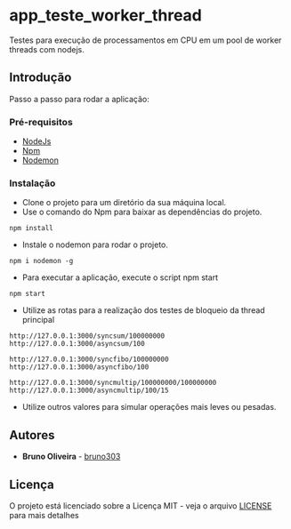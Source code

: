 # app_teste_worker_thread
Testes para execução de processamentos em CPU em um pool de worker threads com nodejs.

## Introdução

Passo a passo para rodar a aplicação:

### Pré-requisitos

* [NodeJs](https://nodejs.org/en/)
* [Npm](https://www.npmjs.com/)
* [Nodemon](https://nodemon.io/)

### Instalação

* Clone o projeto para um diretório da sua máquina local.
* Use o comando do Npm para baixar as dependências do projeto.
```
npm install
```

* Instale o nodemon para rodar o projeto.
```
npm i nodemon -g
```

* Para executar a aplicação, execute o script npm start

```
npm start
```

* Utilize as rotas para a realização dos testes de bloqueio da thread principal

```
http://127.0.0.1:3000/syncsum/100000000
http://127.0.0.1:3000/asyncsum/100

http://127.0.0.1:3000/syncfibo/100000000
http://127.0.0.1:3000/asyncfibo/100

http://127.0.0.1:3000/syncmultip/100000000/100000000
http://127.0.0.1:3000/asyncmultip/100/15
```

* Utilize outros valores para simular operações mais leves ou pesadas.

## Autores

* **Bruno Oliveira** - [bruno303](https://github.com/bruno303)

## Licença

O projeto está licenciado sobre a Licença MIT - veja o arquivo [LICENSE](https://github.com/bruno303/app_teste_worker_thread/blob/master/LICENSE) para mais detalhes